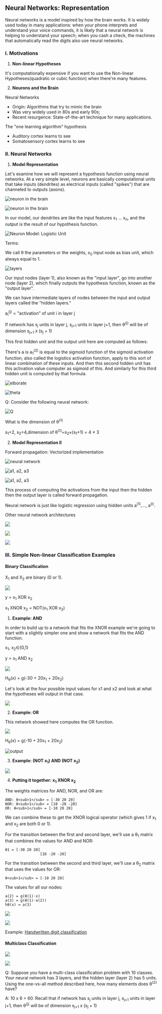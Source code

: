 ## Neural Networks: Representation

Neural networks is a model inspired by how the brain works. It is widely used today in many applications: when your phone interprets and understand your voice commands, it is likely that a neural network is helping to understand your speech; when you cash a check, the machines that automatically read the digits also use neural networks.

### I. Motivations

1. **Non-linear Hypotheses**

It's computationally expensive if you want to use the Non-linear Hypotheses(quadratic or cubic function) when there're many features.

2. **Neurons and the Brain**

Neural Networks

+ Origin: Algorithms that try to mimic the brain
+ Was very widely used in 80s and early 90s; 
+ Recent resurgence: State-of-the-art technique for many applications.

The "one learning algorithm" hypothesis

- Auditory cortex learns to see
- Somatosensory cortex learns to see

### II. Neural Networks

1. **Model Representation**

Let's examine how we will represent a hypothesis function using neural networks. At a very simple level, neurons are basically computational units that take inputs (dendrites) as electrical inputs (called "spikes") that are channeled to outputs (axons).

![neuron in the brain](https://d2jmvrsizmvf4x.cloudfront.net/gUTyOY9SJ2WX4BmLrSvF_the_neuron-14BBC6B30D64FABB7A6+%281%29.png)

![neuron in the brain](https://upload.wikimedia.org/wikipedia/commons/4/44/Neuron3.png)

In our model, our dendrites are like the input features x<sub>1</sub> ... x<sub>n</sub>, and the output is the result of our hypothesis function. 

![Neuron Model: Logistic Unit](http://img.blog.csdn.net/20160312223541214)

Terms:

We call θ the parameters or the weights, x<sub>0</sub> input node as bias unit, which always equal to 1.

![layers](http://img.blog.csdn.net/20160312223725767)

Our input nodes (layer 1), also known as the "input layer", go into another node (layer 2), which finally outputs the hypothesis function, known as the "output layer".

We can have intermediate layers of nodes between the input and output layers called the "hidden layers."

a<sub>i</sub><sup>(j)</sup> = "activation" of unit i in layer j

If network has s<sub>j</sub> units in layer j, s<sub>j+1</sub> units in layer j+1, then θ<sup>(j)</sup> will be of dimension s<sub>j+1</sub> x (s<sub>j</sub> + 1)

This first hidden unit and the output unit here are computed as follows:

There's a is a<sub>1</sub><sup>(2)</sup> is equal to the sigmoid function of the sigmoid activation function, also called the logistics activation function, apply to this sort of linear combination of these inputs. And then this second hidden unit has this activation value computer as sigmoid of this. And similarly for this third hidden unit is computed by that formula.

![elborate](http://img.blog.csdn.net/20160312224012891)

![theta](http://img.blog.csdn.net/20160312224116595)

Q: Consider the following neural network:

![Q](http://spark-public.s3.amazonaws.com/ml/images/8.3-quiz-1-q.png)

What is the dimension of θ<sup>(1)</sup>

s<sub>1</sub>=2, s<sub>2</sub>=4,dimension of θ<sup>(1)</sup>=s<sub>2</sub>×(s<sub>1</sub>+1) = 4 × 3

2. **Model Representation II**

Forward propagation: Vectorized implementation 

![neural network](http://img.blog.csdn.net/20160313083341366)

![a1, a2, a3](http://img.blog.csdn.net/20160313083353726)

![a1, a2, a3](http://img.blog.csdn.net/20160313083540034)

This process of computing the activations from the input then the hidden then the output layer is called forward propagation.

Neural network is just like logistic regression using hidden units a<sup>(1)</sup>,..., a<sup>(l)</sup>.

Other neural network architectures

![](https://cv-tricks.com/wp-content/uploads/2018/09/Neural-Network-Architecures.jpg)

![](http://neuralnetworksanddeeplearning.com/images/tikz11.png)

![](https://upload.wikimedia.org/wikipedia/commons/3/30/Multilayer_Neural_Network.png)

### III. Simple Non-linear Classification Examples

#### Binary Classification

X<sub>1</sub> and X<sub>2</sub> are binary (0 or 1).

![](http://img.blog.csdn.net/20160313092435809)

y = x<sub>1</sub> XOR x<sub>2</sub>

x<sub>1</sub> XNOR x<sub>2</sub> = NOT(x<sub>1</sub> XOR x<sub>2</sub>)

1. **Example: AND**

In order to build up to a network that fits the XNOR example we're going to start with a slightly simpler one and show a network that fits the AND function.

x<sub>1</sub>, x<sub>2</sub>∈{0,1}

y = x<sub>1</sub> AND x<sub>2</sub>

![](http://img.blog.csdn.net/20160313092545684)

H<sub>θ</sub>(x) = g(-30 + 20x<sub>1</sub> + 20x<sub>2</sub>)

Let's look at the four possible input values for x1 and x2 and look at what the hypotheses will output in that case.

![](http://img.blog.csdn.net/20160313092714107)

2. **Example: OR**

This network showed here computes the OR function.

![](http://img.blog.csdn.net/20160313092758461)

H<sub>θ</sub>(x) = g(-10 + 20x<sub>1</sub> + 20x<sub>2</sub>)

![output](http://img.blog.csdn.net/20160313092826638)

3. **Example: (NOT x<sub>1</sub>) AND (NOT x<sub>2</sub>)**

![](http://spark-public.s3.amazonaws.com/ml/images/8.6-quiz-1-option1.png)

4. **Putting it together: x<sub>1</sub> XNOR x<sub>2</sub>**

The weights matrices for AND, NOR, and OR are:

```
AND: θ<sub>1</sub> = [-30 20 20]
NOR: θ<sub>1</sub> = [10 -20 -20]
OR: θ<sub>1</sub> = [-10 20 20]
```

We can combine these to get the XNOR logical operator (which gives 1 if x<sub>1</sub> and x<sub>2</sub> are both 0 or 1).

For the transition between the first and second layer, we'll use a θ<sub>1</sub> matrix that combines the values for AND and NOR:

```
θ1 = [-30 20 20]
				[10 -20 -20]
```

For the transition between the second and third layer, we'll use a θ<sub>2</sub> matrix that uses the values for OR:

```
θ<sub>1</sub> = [-10 20 20]
```

The values for all our nodes:

```
a(2) = g(θ(1)⋅x)
a(3) = g(θ(1)⋅a(2))
hθ(x) = a(3)
```

![](http://img.blog.csdn.net/20160313093144562)

![](http://img.blog.csdn.net/20160313093320499)

Example: [Handwritten digit classification](https://youtu.be/yxuRnBEczUU)

#### Multiclass Classification

![](http://img.blog.csdn.net/20160313190410588)

![](http://img.blog.csdn.net/20160313190421807)

Q: Suppose you have a multi-class classification problem with 10 classes. Your neural network has 3 layers, and the hidden layer (layer 2) has 5 units. Using the one-vs-all method described here, how many elements does θ<sup>(2)</sup> have?

A: 10 x 6 = 60. Recall that if network has s<sub>j</sub> units in layer j, s<sub>j+1</sub> units in layer j+1, then θ<sup>(j)</sup> will be of dimension s<sub>j+1</sub> x (s<sub>j</sub> + 1)